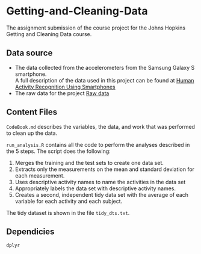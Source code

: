 # Getting-and-Cleaning-Data
The assignment submission of the course project for the Johns Hopkins Getting and Cleaning Data course.

## Data source
* The data collected from the accelerometers from the Samsung Galaxy S smartphone.    
A full description of the data used in this project can be found at [Human Activity Recognition Using Smartphones](http://archive.ics.uci.edu/ml/datasets/Human+Activity+Recognition+Using+Smartphones)
* The raw data for the project
[Raw data](https://d396qusza40orc.cloudfront.net/getdata%2Fprojectfiles%2FUCI%20HAR%20Dataset.zip)
	
## Content Files
`CodeBook.md` describes the variables, the data, and work that was performed to clean up the data.  	

`run_analysis.R` contains all the code to perform the analyses described in the 5 steps. The script does the following:

1. Merges the training and the test sets to create one data set.
2. Extracts only the measurements on the mean and standard deviation for each measurement. 
3. Uses descriptive activity names to name the activities in the data set
4. Appropriately labels the data set with descriptive activity names. 
5. Creates a second, independent tidy data set with the average of each variable for each activity and each subject. 

The tidy dataset is shown in the file `tidy_dts.txt`.

## Dependicies
`dplyr`

